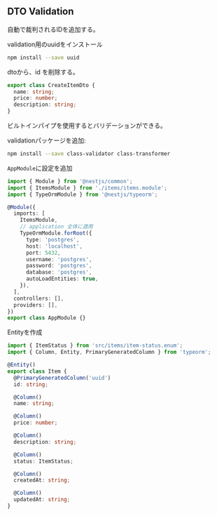 ## DTO Validation
自動で裁判されるIDを追加する。

validation用のuuidをインストール
```bash
npm install --save uuid
```

dtoから、id を削除する。
```ts
export class CreateItemDto {
  name: string;
  price: number;
  description: string;
}
```

ビルトインパイプを使用するとバリデーションができる。

validationパッケージを追加:
```bash
npm install --save class-validator class-transformer
```

`AppModule`に設定を追加
```ts
import { Module } from '@nestjs/common';
import { ItemsModule } from './items/items.module';
import { TypeOrmModule } from '@nestjs/typeorm';

@Module({
  imports: [
    ItemsModule,
    // application 全体に適用
    TypeOrmModule.forRoot({
      type: 'postgres',
      host: 'localhost',
      port: 5432,
      username: 'postgres',
      password: 'postgres',
      database: 'postgres',
      autoLoadEntities: true,
    }),
  ],
  controllers: [],
  providers: [],
})
export class AppModule {}
```

Entityを作成
```ts
import { ItemStatus } from 'src/items/item-status.enum';
import { Column, Entity, PrimaryGeneratedColumn } from 'typeorm';

@Entity()
export class Item {
  @PrimaryGeneratedColumn('uuid')
  id: string;

  @Column()
  name: string;

  @Column()
  price: number;

  @Column()
  description: string;

  @Column()
  status: ItemStatus;

  @Column()
  createdAt: string;

  @Column()
  updatedAt: string;
}
```